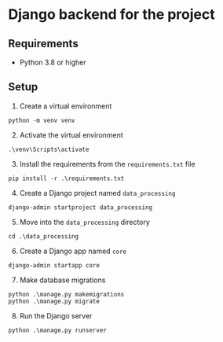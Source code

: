 # Django backend for the project

## Requirements

-   Python 3.8 or higher

## Setup

1. Create a virtual environment

```console
python -m venv venv
```

2. Activate the virtual environment

```console
.\venv\Scripts\activate
```

3. Install the requirements from the `requirements.txt` file

```console
pip install -r .\requirements.txt
```

4. Create a Django project named `data_processing`

```console
django-admin startproject data_processing
```

5. Move into the `data_processing` directory

```console
cd .\data_processing
```

6. Create a Django app named `core`

```console
django-admin startapp core
```

7. Make database migrations

```console
python .\manage.py makemigrations
python .\manage.py migrate
```

8. Run the Django server

```console
python .\manage.py runserver
```
